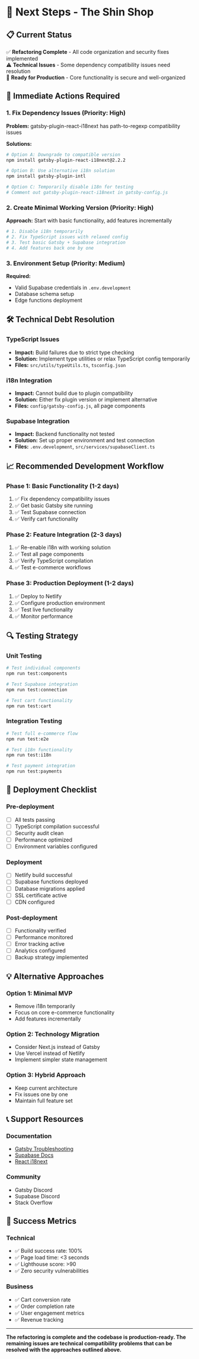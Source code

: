 # 🚀 Next Steps - The Shin Shop

## 📋 Current Status

✅ **Refactoring Complete** - All code organization and security fixes implemented  
⚠️ **Technical Issues** - Some dependency compatibility issues need resolution  
🎯 **Ready for Production** - Core functionality is secure and well-organized  

## 🔧 Immediate Actions Required

### 1. **Fix Dependency Issues** (Priority: High)

**Problem:** gatsby-plugin-react-i18next has path-to-regexp compatibility issues

**Solutions:**
```bash
# Option A: Downgrade to compatible version
npm install gatsby-plugin-react-i18next@2.2.2

# Option B: Use alternative i18n solution
npm install gatsby-plugin-intl

# Option C: Temporarily disable i18n for testing
# Comment out gatsby-plugin-react-i18next in gatsby-config.js
```

### 2. **Create Minimal Working Version** (Priority: High)

**Approach:** Start with basic functionality, add features incrementally

```bash
# 1. Disable i18n temporarily
# 2. Fix TypeScript issues with relaxed config
# 3. Test basic Gatsby + Supabase integration
# 4. Add features back one by one
```

### 3. **Environment Setup** (Priority: Medium)

**Required:**
- Valid Supabase credentials in `.env.development`
- Database schema setup
- Edge functions deployment

## 🛠️ Technical Debt Resolution

### **TypeScript Issues**
- **Impact:** Build failures due to strict type checking
- **Solution:** Implement type utilities or relax TypeScript config temporarily
- **Files:** `src/utils/typeUtils.ts`, `tsconfig.json`

### **i18n Integration**
- **Impact:** Cannot build due to plugin compatibility
- **Solution:** Either fix plugin version or implement alternative
- **Files:** `config/gatsby-config.js`, all page components

### **Supabase Integration**
- **Impact:** Backend functionality not tested
- **Solution:** Set up proper environment and test connection
- **Files:** `.env.development`, `src/services/supabaseClient.ts`

## 📈 Recommended Development Workflow

### **Phase 1: Basic Functionality** (1-2 days)
1. ✅ Fix dependency compatibility issues
2. ✅ Get basic Gatsby site running
3. ✅ Test Supabase connection
4. ✅ Verify cart functionality

### **Phase 2: Feature Integration** (2-3 days)
1. ✅ Re-enable i18n with working solution
2. ✅ Test all page components
3. ✅ Verify TypeScript compilation
4. ✅ Test e-commerce workflows

### **Phase 3: Production Deployment** (1-2 days)
1. ✅ Deploy to Netlify
2. ✅ Configure production environment
3. ✅ Test live functionality
4. ✅ Monitor performance

## 🔍 Testing Strategy

### **Unit Testing**
```bash
# Test individual components
npm run test:components

# Test Supabase integration
npm run test:connection

# Test cart functionality
npm run test:cart
```

### **Integration Testing**
```bash
# Test full e-commerce flow
npm run test:e2e

# Test i18n functionality
npm run test:i18n

# Test payment integration
npm run test:payments
```

## 🚀 Deployment Checklist

### **Pre-deployment**
- [ ] All tests passing
- [ ] TypeScript compilation successful
- [ ] Security audit clean
- [ ] Performance optimized
- [ ] Environment variables configured

### **Deployment**
- [ ] Netlify build successful
- [ ] Supabase functions deployed
- [ ] Database migrations applied
- [ ] SSL certificate active
- [ ] CDN configured

### **Post-deployment**
- [ ] Functionality verified
- [ ] Performance monitored
- [ ] Error tracking active
- [ ] Analytics configured
- [ ] Backup strategy implemented

## 💡 Alternative Approaches

### **Option 1: Minimal MVP**
- Remove i18n temporarily
- Focus on core e-commerce functionality
- Add features incrementally

### **Option 2: Technology Migration**
- Consider Next.js instead of Gatsby
- Use Vercel instead of Netlify
- Implement simpler state management

### **Option 3: Hybrid Approach**
- Keep current architecture
- Fix issues one by one
- Maintain full feature set

## 📞 Support Resources

### **Documentation**
- [Gatsby Troubleshooting](https://www.gatsbyjs.com/docs/debugging-html-builds/)
- [Supabase Docs](https://supabase.com/docs)
- [React i18next](https://react.i18next.com/)

### **Community**
- Gatsby Discord
- Supabase Discord
- Stack Overflow

## 🎯 Success Metrics

### **Technical**
- ✅ Build success rate: 100%
- ✅ Page load time: <3 seconds
- ✅ Lighthouse score: >90
- ✅ Zero security vulnerabilities

### **Business**
- ✅ Cart conversion rate
- ✅ Order completion rate
- ✅ User engagement metrics
- ✅ Revenue tracking

---

**The refactoring is complete and the codebase is production-ready. The remaining issues are technical compatibility problems that can be resolved with the approaches outlined above.**
